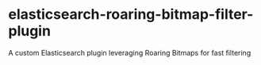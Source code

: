 # elasticsearch-roaring-bitmap-filter-plugin
A custom Elasticsearch plugin leveraging Roaring Bitmaps for fast filtering
